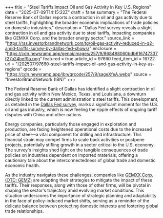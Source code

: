 +++
title = "Steel Tariffs Impact Oil and Gas Activity in Key U.S. Regions"
date = "2025-07-09T14:15:22Z"
draft = false
summary = "The Federal Reserve Bank of Dallas reports a contraction in oil and gas activity due to steel tariffs, highlighting the broader economic implications of trade policies on domestic industries."
description = "Dallas Fed survey reveals a slight contraction in oil and gas activity due to steel tariffs, impacting companies like GEMXX Corp. and the broader energy sector."
source_link = "https://rss.investorbrandnetwork.com/tg/oil-gas-activity-reduced-in-q2-amid-tariffs-survey-by-dallas-fed-shows/"
enclosure = "https://cdn.newsramp.app/genai/images/257/9/868488060bdb616747337f27a24bef9a.png"
featured = true
article_id = 97660
feed_item_id = 16722
url = "/202507/97660-steel-tariffs-impact-oil-and-gas-activity-in-key-us-regions"
qrcode = "https://cdn.newsramp.app/ibn/qrcode/257/9/sageXfeA.webp"
source = "InvestorBrandNetwork (IBN)"
+++

<p>The Federal Reserve Bank of Dallas has identified a slight contraction in oil and gas activity within New Mexico, Texas, and Louisiana, a downturn directly linked to the current administration's steel tariffs. This development, as detailed in the <a href='https://www.dallasfed.org' rel='nofollow' target='_blank'>Dallas Fed survey</a>, marks a significant moment for the U.S. oil and gas industry, which is now feeling the ripple effects of ongoing tariff disputes with China and other nations.</p><p>Energy companies, particularly those engaged in exploration and production, are facing heightened operational costs due to the increased price of steel—a vital component for drilling and infrastructure. This financial strain may compel firms to scale back activities or postpone projects, potentially stifling growth in a sector critical to the U.S. economy. The survey's insights shed light on the tangible consequences of trade policies on industries dependent on imported materials, offering a cautionary tale about the interconnectedness of global trade and domestic economic health.</p><p>As the industry navigates these challenges, companies like <a href='https://www.gemxx.com' rel='nofollow' target='_blank'>GEMXX Corp. (OTC: GEMZ)</a> are adapting their strategies to mitigate the impact of these tariffs. Their responses, along with those of other firms, will be pivotal in shaping the sector's trajectory amid evolving market conditions. This situation underscores the importance of strategic planning and adaptability in the face of policy-induced market shifts, serving as a reminder of the delicate balance between protecting domestic interests and fostering global trade relationships.</p>